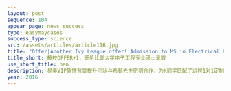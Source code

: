 ```yaml
---
layout: post
sequence: 104
appear_page: news success
type: easymaycases
success_type: science
src: /assets/articles/article116.jpg
title: "Offer|Another Ivy League offer! Admission to MS in Electrical Engineering at Columbia University"
title_short: 藤校OFFER+1，哥伦比亚大学电子工程专业硕士录取
use_short_title: nan
description: 易美VIP软性背景提升团队与希顿先生密切合作，为K同学匹配了远程1对1定制项目----无人驾驶汽车的多传感器信息导航技术研究。该项目涉及无人驾驶智能车的导航方式与不同的传感器形式包括激光雷达导航、视觉导航、GPS导航、磁导航等。在实际操作中，R同学学习了视觉导航的相关技术，主要通过摄像头采集前方道路图像信息，并认真分析了现有技术的不足和解决方案。
year: 2016
---
```


